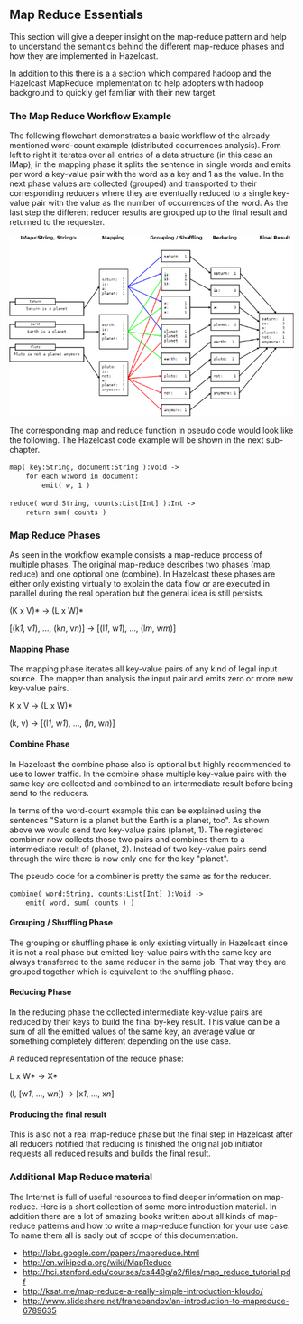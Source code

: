 
## Map Reduce Essentials

This section will give a deeper insight on the map-reduce pattern and help to understand the semantics behind
the different map-reduce phases and how they are implemented in Hazelcast.

In addition to this there is a a section which compared hadoop and the Hazelcast MapReduce implementation to
help adopters with hadoop background to quickly get familiar with their new target.

### The Map Reduce Workflow Example

The following flowchart demonstrates a basic workflow of the already mentioned word-count example (distributed
occurrences analysis). From left to right it iterates over all entries of a data structure (in this case an
IMap), in the mapping phase it splits the sentence in single words and emits per word a key-value pair with 
the word as a key and 1 as the value. In the next phase values are collected (grouped) and transported to their
corresponding reducers where they are eventually reduced to a single key-value pair with the value as the 
number of occurrences of the word. As the last step the different reducer results are grouped up to the
final result and returned to the requester.

![](images/mapreduce_workflow_small.png)

The corresponding map and reduce function in pseudo code would look like the following. The Hazelcast code
example will be shown in the next sub-chapter.

```plain
map( key:String, document:String ):Void ->
    for each w:word in document:
        emit( w, 1 )

reduce( word:String, counts:List[Int] ):Int ->
    return sum( counts )
```

### Map Reduce Phases

As seen in the workflow example consists a map-reduce process of multiple phases. The original map-reduce
describes two phases (map, reduce) and one optional one (combine). In Hazelcast these phases are either
only existing virtually to explain the data flow or are executed in parallel during the real operation but
the general idea is still persists.  

(K x V)\* -> (L x W)*

[(k*1*, v*1*), ..., (k*n*, v*n*)] -> [(l*1*, w*1*), ..., (l*m*, w*m*)]

#### Mapping Phase

The mapping phase iterates all key-value pairs of any kind of legal input source. The mapper than analysis
the input pair and emits zero or more new key-value pairs.

K x V -> (L x W)*

(k, v) -> [(l*1*, w*1*), ..., (l*n*, w*n*)]

#### Combine Phase

In Hazelcast the combine phase also is optional but highly recommended to use to lower traffic. In the combine
phase multiple key-value pairs with the same key are collected and combined to an intermediate result before
being send to the reducers.

In terms of the word-count example this can be explained using the sentences "Saturn is a planet but the Earth
is a planet, too". As shown above we would send two key-value pairs (planet, 1). The registered combiner now
collects those two pairs and combines them to a intermediate result of (planet, 2). Instead of two key-value
pairs send through the wire there is now only one for the key "planet".

The pseudo code for a combiner is pretty the same as for the reducer.

```text
combine( word:String, counts:List[Int] ):Void ->
    emit( word, sum( counts ) )
```

#### Grouping / Shuffling Phase

The grouping or shuffling phase is only existing virtually in Hazelcast since it is not a real phase but emitted
key-value pairs with the same key are always transferred to the same reducer in the same job. That way they are
grouped together which is equivalent to the shuffling phase.

#### Reducing Phase

In the reducing phase the collected intermediate key-value pairs are reduced by their keys to build the final
by-key result. This value can be a sum of all the emitted values of the same key, an average value or something
completely different depending on the use case.

A reduced representation of the reduce phase:

L x W\* -> X*

(l, [w*1*, ..., w*n*]) -> [x*1*, ..., x*n*] 

#### Producing the final result

This is also not a real map-reduce phase but the final step in Hazelcast after all reducers notified that
reducing is finished the original job initiator requests all reduced results and builds the final result. 


### Additional Map Reduce material

The Internet is full of useful resources to find deeper information on map-reduce. Here is a short collection
of some more introduction material. In addition there are a lot of amazing books written about all kinds of
map-reduce patterns and how to write a map-reduce function for your use case. To name them all is sadly out
of scope of this documentation.

 - <http://labs.google.com/papers/mapreduce.html>
 - <http://en.wikipedia.org/wiki/MapReduce>
 - <http://hci.stanford.edu/courses/cs448g/a2/files/map_reduce_tutorial.pdf>
 - <http://ksat.me/map-reduce-a-really-simple-introduction-kloudo/>
 - <http://www.slideshare.net/franebandov/an-introduction-to-mapreduce-6789635>

